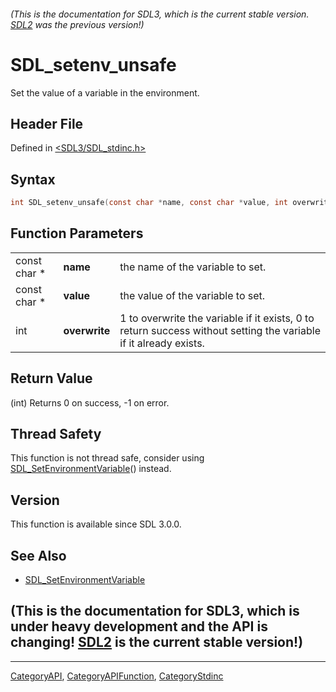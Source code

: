 ###### (This is the documentation for SDL3, which is the current stable version. [SDL2](https://wiki.libsdl.org/SDL2/) was the previous version!)
# SDL_setenv_unsafe

Set the value of a variable in the environment.

## Header File

Defined in [<SDL3/SDL_stdinc.h>](https://github.com/libsdl-org/SDL/blob/main/include/SDL3/SDL_stdinc.h)

## Syntax

```c
int SDL_setenv_unsafe(const char *name, const char *value, int overwrite);
```

## Function Parameters

|              |               |                                                                                                                  |
| ------------ | ------------- | ---------------------------------------------------------------------------------------------------------------- |
| const char * | **name**      | the name of the variable to set.                                                                                 |
| const char * | **value**     | the value of the variable to set.                                                                                |
| int          | **overwrite** | 1 to overwrite the variable if it exists, 0 to return success without setting the variable if it already exists. |

## Return Value

(int) Returns 0 on success, -1 on error.

## Thread Safety

This function is not thread safe, consider using
[SDL_SetEnvironmentVariable](SDL_SetEnvironmentVariable)() instead.

## Version

This function is available since SDL 3.0.0.

## See Also

- [SDL_SetEnvironmentVariable](SDL_SetEnvironmentVariable)


## (This is the documentation for SDL3, which is under heavy development and the API is changing! [SDL2](https://wiki.libsdl.org/SDL2/) is the current stable version!)



----
[CategoryAPI](CategoryAPI), [CategoryAPIFunction](CategoryAPIFunction), [CategoryStdinc](CategoryStdinc)

